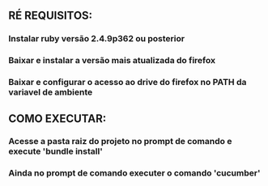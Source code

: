 ## RÉ REQUISITOS:

### Instalar ruby versão 2.4.9p362 ou posterior
### Baixar e instalar a versão mais atualizada do firefox
### Baixar e configurar o acesso ao drive do firefox no PATH da variavel de ambiente 

## COMO EXECUTAR:

### Acesse a pasta raiz do projeto no prompt de comando e execute 'bundle install' 
### Ainda no prompt de comando executer o comando 'cucumber'


